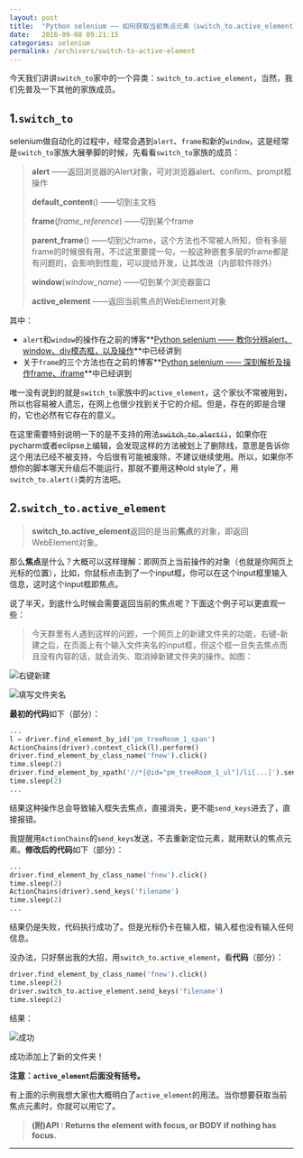 ```yaml
---
layout: post
title:  "Python selenium —— 如何获取当前焦点元素（switch_to.active_element）"
date:   2016-09-08 09:21:15
categories: selenium
permalink: /archivers/switch-to-active-element
---
```



今天我们讲讲`switch_to`家中的一个异类：`switch_to.active_element`，当然，我们先普及一下其他的家族成员。

## **1.`switch_to`**

selenium做自动化的过程中，经常会遇到`alert`、`frame`和新的`window`，这是经常是`switch_to`家族大展拳脚的时候，先看看`switch_to`家族的成员：

> **alert**  ——返回浏览器的Alert对象，可对浏览器alert、confirm、prompt框操作
> 
> **default_content**()  ——切到主文档
> 
> **frame**(*frame_reference*)  ——切到某个frame
> 
> **parent\_frame**() ——切到父frame，这个方法也不常被人所知，但有多层frame的时候很有用，不过这里要提一句，一般这种嵌套多层的frame都是有问题的，会影响到性能，可以提给开发，让其改进（内部软件除外）
> 
> **window**(*window_name*)  ——切到某个浏览器窗口
> 
> **active_element** ——返回当前焦点的WebElement对象

其中：

- `alert`和`window`的操作在之前的博客**[Python selenium —— 教你分辨alert、window、div模态框，以及操作](https://kwshare.github.io/kwshare.github.io/archivers/switch-to-alert-window-div)**中已经讲到
- 关于`frame`的三个方法也在之前的博客**[Python selenium —— 深刻解析及操作frame、iframe](https://kwshare.github.io/kwshare.github.io/archivers/switch-to-frame)**中已经讲到

唯一没有说到的就是`switch_to`家族中的`active_element`，这个家伙不常被用到，所以也容易被人遗忘，在网上也很少找到关于它的介绍。但是，存在的即是合理的，它也必然有它存在的意义。

在这里需要特别说明一下的是不支持的用法~~`switch_to_alert()`~~，如果你在pycharm或者eclipse上编辑，会发现这样的方法被划上了删除线，意思是告诉你这个用法已经不被支持，今后很有可能被废除，不建议继续使用。所以，如果你不想你的脚本哪天升级后不能运行，那就不要用这种old style了，用`switch_to.alert()`类的方法吧。

## **2.`switch_to.active_element`**

> **switch_to.active_element**返回的是当前**焦点**的对象，即返回WebElement对象。

那么**焦点**是什么？大概可以这样理解：即网页上当前操作的对象（也就是你网页上光标的位置），比如，你鼠标点击到了一个input框，你可以在这个input框里输入信息，这时这个input框即焦点。

说了半天，到底什么时候会需要返回当前的焦点呢？下面这个例子可以更直观一些：

> 今天群里有人遇到这样的问题，一个网页上的新建文件夹的功能，右键-新建之后，在页面上有个输入文件夹名的input框，但这个框一旦失去焦点而且没有内容的话，就会消失、取消掉新建文件夹的操作。如图：

![右键新建](http://img.blog.csdn.net/20160827235644622)

![填写文件夹名](http://img.blog.csdn.net/20160827235718279)

**最初的代码**如下（部分）：

```python
...
l = driver.find_element_by_id('pm_treeRoom_1_span')
ActionChains(driver).context_click(l).perform()
driver.find_element_by_class_name('fnew').click()
time.sleep(2)
driver.find_element_by_xpath('//*[@id="pm_treeRoom_1_ul"]/li[...]').send_keys('filename')
time.sleep(2)
...
```

结果这种操作总会导致输入框失去焦点，直接消失，更不能`send_keys`进去了，直接报错。

我提醒用`ActionChains`的`send_keys`发送，不去重新定位元素，就用默认的焦点元素。**修改后的代码**如下（部分）：

```python
...
driver.find_element_by_class_name('fnew').click()
time.sleep(2)
ActionChains(driver).send_keys('filename')
time.sleep(2)
...
```

结果仍是失败，代码执行成功了。但是光标仍卡在输入框，输入框也没有输入任何信息。

没办法，只好祭出我的大招，用`switch_to.active_element`，看**代码**（部分）：

```python
driver.find_element_by_class_name('fnew').click()
time.sleep(2)
driver.switch_to.active_element.send_keys('filename')
time.sleep(2)
```

结果：

![成功](http://img.blog.csdn.net/20160828001156898)

成功添加上了新的文件夹！

**注意：`active_element`后面没有括号。**

有上面的示例我想大家也大概明白了`active_element`的用法。当你想要获取当前焦点元素时，你就可以用它了。

> **(附)API : Returns the element with focus, or BODY if nothing has focus.**

****


